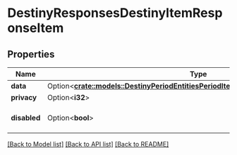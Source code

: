 # DestinyResponsesDestinyItemResponseItem

## Properties

Name | Type | Description | Notes
------------ | ------------- | ------------- | -------------
**data** | Option<[**crate::models::DestinyPeriodEntitiesPeriodItemsPeriodDestinyItemComponent**](Destiny.Entities.Items.DestinyItemComponent.md)> |  | [optional]
**privacy** | Option<**i32**> |  | [optional]
**disabled** | Option<**bool**> | If true, this component is disabled. | [optional]

[[Back to Model list]](../README.md#documentation-for-models) [[Back to API list]](../README.md#documentation-for-api-endpoints) [[Back to README]](../README.md)


